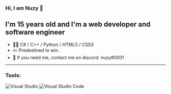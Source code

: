 <!--
:)
-->

### **Hi, I am Nuzy 🤖**

## I'm 15 years old and I'm a web developer and software engineer
-   👨‍💻 C# / C++ / Python / HTML5 / CSS3
-   :pencil2: Predestined to win.
-   :thought_balloon: If you need me, contact me on discord: nuzy#0001
---
### Tools:
![Visual Studio](https://img.shields.io/badge/Visual%20Studio-5C2D91.svg?style=for-the-badge&logo=visual-studio&logoColor=white)
![Visual Studio Code](https://img.shields.io/badge/Visual%20Studio%20Code-0078d7.svg?style=for-the-badge&logo=visual-studio-code&logoColor=white)
